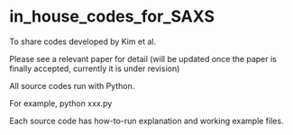 # in_house_codes_for_SAXS
To share codes developed by Kim et al.

Please see a relevant paper for detail (will be updated once the paper is finally accepted, currently it is under revision)

All source codes run with Python.

For example, python xxx.py

Each source code has how-to-run explanation and working example files.

